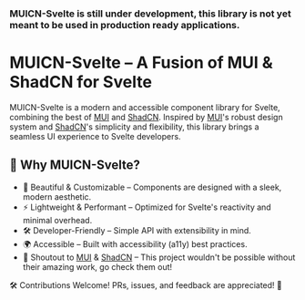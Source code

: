 ### MUICN-Svelte is still under development, this library is not yet meant to be used in production ready applications.

# MUICN-Svelte – A Fusion of MUI & ShadCN for Svelte

MUICN-Svelte is a modern and accessible component library for Svelte, combining the best of [MUI](https://mui.com/) and [ShadCN](https://ui.shadcn.com/). Inspired by [MUI](https://mui.com/)'s robust design system and [ShadCN](https://ui.shadcn.com/)'s simplicity and flexibility, this library brings a seamless UI experience to Svelte developers.

## 🚀 Why MUICN-Svelte?

- 🎨 Beautiful & Customizable – Components are designed with a sleek, modern aesthetic.
- ⚡ Lightweight & Performant – Optimized for Svelte's reactivity and minimal overhead.
- 🛠 Developer-Friendly – Simple API with extensibility in mind.
- 🌍 Accessible – Built with accessibility (a11y) best practices.
- 📢 Shoutout to [MUI](https://mui.com/) & [ShadCN](https://ui.shadcn.com/) – This project wouldn't be possible without their amazing work, go check them out!

🛠 Contributions Welcome! PRs, issues, and feedback are appreciated! 🚀
